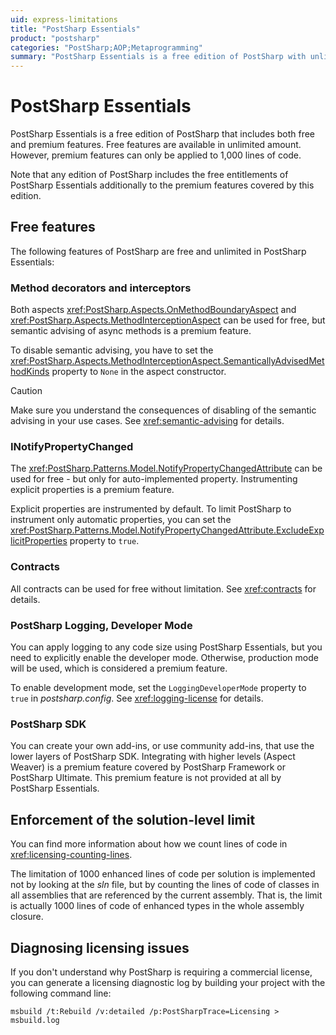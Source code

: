 ```yaml
---
uid: express-limitations
title: "PostSharp Essentials"
product: "postsharp"
categories: "PostSharp;AOP;Metaprogramming"
summary: "PostSharp Essentials is a free edition of PostSharp with unlimited free features and premium features limited to 1,000 lines of code. Premium features include semantic advising of async methods, instrumenting explicit properties, production mode logging, and integration with higher levels of PostSharp SDK."
---
```

# PostSharp Essentials

PostSharp Essentials is a free edition of PostSharp that includes both free and premium features. Free features are available in unlimited amount. However, premium features can only be applied to 1,000 lines of code.

Note that any edition of PostSharp includes the free entitlements of PostSharp Essentials additionally to the premium features covered by this edition.


## Free features

The following features of PostSharp are free and unlimited in PostSharp Essentials:


### Method decorators and interceptors

Both aspects <xref:PostSharp.Aspects.OnMethodBoundaryAspect> and <xref:PostSharp.Aspects.MethodInterceptionAspect> can be used for free, but semantic advising of async methods is a premium feature. 

To disable semantic advising, you have to set the <xref:PostSharp.Aspects.MethodInterceptionAspect.SemanticallyAdvisedMethodKinds> property to `None` in the aspect constructor. 

> [!CAUTION]
> Make sure you understand the consequences of disabling of the semantic advising in your use cases. See <xref:semantic-advising> for details. 


### INotifyPropertyChanged

The <xref:PostSharp.Patterns.Model.NotifyPropertyChangedAttribute> can be used for free - but only for auto-implemented property. Instrumenting explicit properties is a premium feature. 

Explicit properties are instrumented by default. To limit PostSharp to instrument only automatic properties, you can set the <xref:PostSharp.Patterns.Model.NotifyPropertyChangedAttribute.ExcludeExplicitProperties> property to `true`. 


### Contracts

All contracts can be used for free without limitation. See <xref:contracts> for details. 


### PostSharp Logging, Developer Mode

You can apply logging to any code size using PostSharp Essentials, but you need to explicitly enable the developer mode. Otherwise, production mode will be used, which is considered a premium feature.

To enable development mode, set the `LoggingDeveloperMode` property to `true` in *postsharp.config*. See <xref:logging-license> for details. 


### PostSharp SDK

You can create your own add-ins, or use community add-ins, that use the lower layers of PostSharp SDK. Integrating with higher levels (Aspect Weaver) is a premium feature covered by PostSharp Framework or PostSharp Ultimate. This premium feature is not provided at all by PostSharp Essentials.


## Enforcement of the solution-level limit

You can find more information about how we count lines of code in <xref:licensing-counting-lines>. 

The limitation of 1000 enhanced lines of code per solution is implemented not by looking at the *sln* file, but by counting the lines of code of classes in all assemblies that are referenced by the current assembly. That is, the limit is actually 1000 lines of code of enhanced types in the whole assembly closure. 


## Diagnosing licensing issues

If you don't understand why PostSharp is requiring a commercial license, you can generate a licensing diagnostic log by building your project with the following command line:

```none
msbuild /t:Rebuild /v:detailed /p:PostSharpTrace=Licensing > msbuild.log
```


